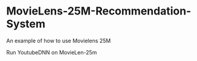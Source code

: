 # MovieLens-25M-Recommendation-System
An example of how to use Movielens 25M

Run YoutubeDNN on MovieLen-25m 
